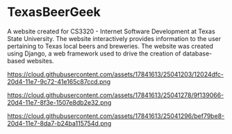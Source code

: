 # TexasBeerGeek
A website created for CS3320 - Internet Software Development at Texas State University. The website interactively provides information to the user pertaining to Texas local beers and breweries. The website was created using Django, a web framework used to drive the creation of database-based websites. 

https://cloud.githubusercontent.com/assets/17841613/25041203/12024dfc-20d4-11e7-9c72-41e165c87ccd.png

https://cloud.githubusercontent.com/assets/17841613/25041278/9f139066-20d4-11e7-8f3e-1507e8db2e32.png

https://cloud.githubusercontent.com/assets/17841613/25041296/bef79be8-20d4-11e7-8da7-b24ba115754d.png
